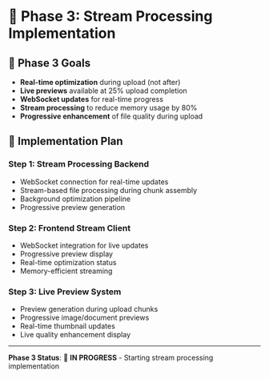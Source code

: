 # 🌊 Phase 3: Stream Processing Implementation

## 🎯 **Phase 3 Goals**
- **Real-time optimization** during upload (not after)
- **Live previews** available at 25% upload completion
- **WebSocket updates** for real-time progress
- **Stream processing** to reduce memory usage by 80%
- **Progressive enhancement** of file quality during upload

## 🚀 **Implementation Plan**

### **Step 1: Stream Processing Backend**
- WebSocket connection for real-time updates
- Stream-based file processing during chunk assembly
- Background optimization pipeline
- Progressive preview generation

### **Step 2: Frontend Stream Client**
- WebSocket integration for live updates
- Progressive preview display
- Real-time optimization status
- Memory-efficient streaming

### **Step 3: Live Preview System**
- Preview generation during upload chunks
- Progressive image/document previews
- Real-time thumbnail updates
- Live quality enhancement display

---

**Phase 3 Status**: 🚧 **IN PROGRESS** - Starting stream processing implementation
